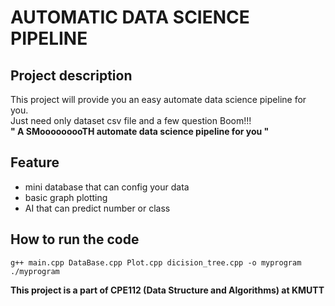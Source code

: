 #  AUTOMATIC DATA SCIENCE PIPELINE
##  Project description
This project will provide you an easy automate data science pipeline for you.  
Just need only dataset csv file and a few question Boom!!!  
**" A SMooooooooTH automate data science pipeline for you "**
##  Feature
- mini database that can config your data
- basic graph plotting
- AI that can predict number or class

##  How to run the code 
```g++ main.cpp DataBase.cpp Plot.cpp dicision_tree.cpp -o myprogram  ```
```./myprogram```

**This project is a part of CPE112 (Data Structure and Algorithms) at KMUTT**
